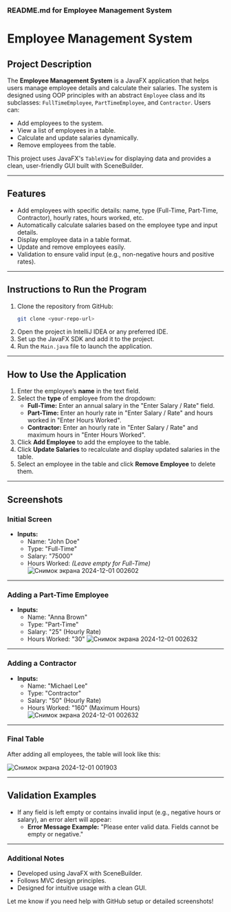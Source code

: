 ### README.md for Employee Management System

# Employee Management System

## Project Description
The **Employee Management System** is a JavaFX application that helps users manage employee details and calculate their salaries. The system is designed using OOP principles with an abstract `Employee` class and its subclasses: `FullTimeEmployee`, `PartTimeEmployee`, and `Contractor`. Users can:
- Add employees to the system.
- View a list of employees in a table.
- Calculate and update salaries dynamically.
- Remove employees from the table.

This project uses JavaFX's `TableView` for displaying data and provides a clean, user-friendly GUI built with SceneBuilder.

---

## Features
- Add employees with specific details: name, type (Full-Time, Part-Time, Contractor), hourly rates, hours worked, etc.
- Automatically calculate salaries based on the employee type and input details.
- Display employee data in a table format.
- Update and remove employees easily.
- Validation to ensure valid input (e.g., non-negative hours and positive rates).

---

## Instructions to Run the Program
1. Clone the repository from GitHub:
   ```bash
   git clone <your-repo-url>
   ```
2. Open the project in IntelliJ IDEA or any preferred IDE.
3. Set up the JavaFX SDK and add it to the project.
4. Run the `Main.java` file to launch the application.

---

## How to Use the Application
1. Enter the employee’s **name** in the text field.
2. Select the **type** of employee from the dropdown:
   - **Full-Time:** Enter an annual salary in the "Enter Salary / Rate" field.
   - **Part-Time:** Enter an hourly rate in "Enter Salary / Rate" and hours worked in "Enter Hours Worked".
   - **Contractor:** Enter an hourly rate in "Enter Salary / Rate" and maximum hours in "Enter Hours Worked".
3. Click **Add Employee** to add the employee to the table.
4. Click **Update Salaries** to recalculate and display updated salaries in the table.
5. Select an employee in the table and click **Remove Employee** to delete them.

---

## Screenshots

### Initial Screen
- **Inputs:**
  - Name: "John Doe"
  - Type: "Full-Time"
  - Salary: "75000"
  - Hours Worked: *(Leave empty for Full-Time)*
![Снимок экрана 2024-12-01 002602](https://github.com/user-attachments/assets/d9464839-b0a8-4ecd-a561-0869c76dec02)


---

### Adding a Part-Time Employee
- **Inputs:**
  - Name: "Anna Brown"
  - Type: "Part-Time"
  - Salary: "25" (Hourly Rate)
  - Hours Worked: "30"
![Снимок экрана 2024-12-01 002632](https://github.com/user-attachments/assets/d50daf98-70a9-48ef-b00b-4102b49fdad8)

---

### Adding a Contractor
- **Inputs:**
  - Name: "Michael Lee"
  - Type: "Contractor"
  - Salary: "50" (Hourly Rate)
  - Hours Worked: "160" (Maximum Hours)
  ![Снимок экрана 2024-12-01 002632](https://github.com/user-attachments/assets/2171b5e5-5f3b-496d-a936-023ba91294f7)

---

### Final Table
After adding all employees, the table will look like this:

![Снимок экрана 2024-12-01 001903](https://github.com/user-attachments/assets/14331bd3-45cb-4735-bf83-fbdd3dca6518)

---

## Validation Examples
- If any field is left empty or contains invalid input (e.g., negative hours or salary), an error alert will appear:
  - **Error Message Example:** "Please enter valid data. Fields cannot be empty or negative."

---

### Additional Notes
- Developed using JavaFX with SceneBuilder.
- Follows MVC design principles.
- Designed for intuitive usage with a clean GUI.

Let me know if you need help with GitHub setup or detailed screenshots!
